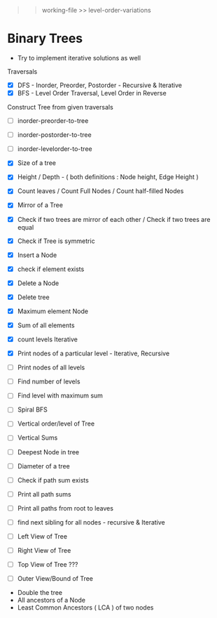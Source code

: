 > > working-file >> level-order-variations

# Binary Trees

- Try to implement iterative solutions as well

Traversals

- [x] DFS - Inorder, Preorder, Postorder - Recursive & Iterative
- [x] BFS - Level Order Traversal, Level Order in Reverse

Construct Tree from given traversals

- [ ] inorder-preorder-to-tree
- [ ] inorder-postorder-to-tree
- [ ] inorder-levelorder-to-tree

- [x] Size of a tree
- [x] Height / Depth - ( both definitions : Node height, Edge Height )
- [x] Count leaves / Count Full Nodes / Count half-filled Nodes

- [x] Mirror of a Tree
- [x] Check if two trees are mirror of each other / Check if two trees are equal
- [x] Check if Tree is symmetric

- [x] Insert a Node
- [x] check if element exists
- [x] Delete a Node
- [x] Delete tree

- [x] Maximum element Node
- [x] Sum of all elements

- [x] count levels Iterative
- [x] Print nodes of a particular level - Iterative, Recursive
- [ ] Print nodes of all levels
- [ ] Find number of levels
- [ ] Find level with maximum sum
- [ ] Spiral BFS
- [ ] Vertical order/level of Tree
- [ ] Vertical Sums

- [ ] Deepest Node in tree
- [ ] Diameter of a tree
- [ ] Check if path sum exists
- [ ] Print all path sums
- [ ] Print all paths from root to leaves
- [ ] find next sibling for all nodes - recursive & Iterative

- [ ] Left View of Tree
- [ ] Right View of Tree
- [ ] Top View of Tree ???
- [ ] Outer View/Bound of Tree

- Double the tree
- All ancestors of a Node
- Least Common Ancestors ( LCA ) of two nodes
